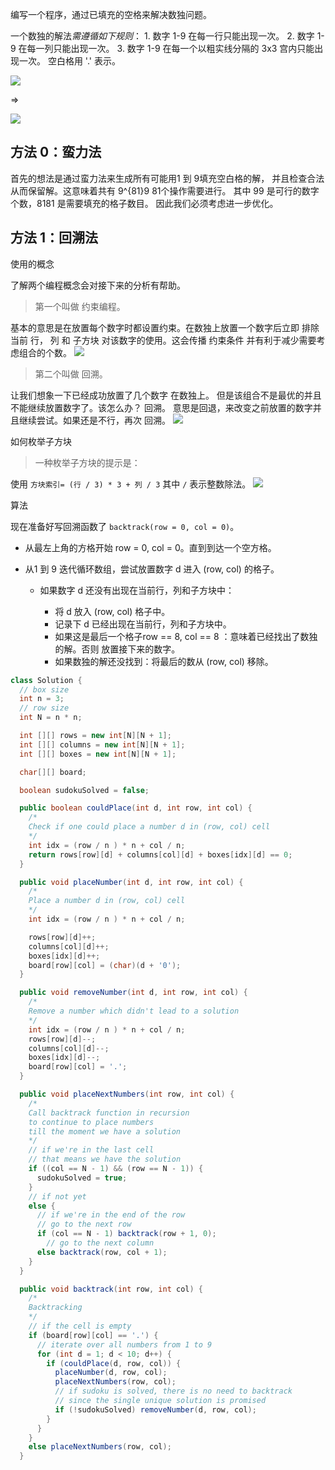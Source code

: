 编写一个程序，通过已填充的空格来解决数独问题。

一个数独的解法*需遵循如下规则*：
    1. 数字 1-9 在每一行只能出现一次。
    2. 数字 1-9 在每一列只能出现一次。
    3. 数字 1-9 在每一个以粗实线分隔的 3x3 宫内只能出现一次。
空白格用 '.' 表示。

![](https://github.com/lishangzhi/Leetcode-Algorithm-Coding/blob/master/resource/37/Q/1.png)

=>

![](https://github.com/lishangzhi/Leetcode-Algorithm-Coding/blob/master/resource/37/Q/2.png)


## 方法 0：蛮力法
首先的想法是通过蛮力法来生成所有可能用1 到 9填充空白格的解，
并且检查合法从而保留解。这意味着共有 9^{81}9 81个操作需要进行。
其中 99 是可行的数字个数，8181 是需要填充的格子数目。
因此我们必须考虑进一步优化。




## 方法 1：回溯法
使用的概念

了解两个编程概念会对接下来的分析有帮助。

> 第一个叫做 约束编程。

基本的意思是在放置每个数字时都设置约束。在数独上放置一个数字后立即
排除当前 行， 列 和 子方块 对该数字的使用。这会传播 约束条件 并有利于减少需要考虑组合的个数。
![](https://github.com/lishangzhi/Leetcode-Algorithm-Coding/blob/master/resource/37/A/4.png)


> 第二个叫做 回溯。

让我们想象一下已经成功放置了几个数字
在数独上。
但是该组合不是最优的并且不能继续放置数字了。该怎么办？ 回溯。
意思是回退，来改变之前放置的数字并且继续尝试。如果还是不行，再次 回溯。
![](https://github.com/lishangzhi/Leetcode-Algorithm-Coding/blob/master/resource/37/A/5.png)



如何枚举子方块

> 一种枚举子方块的提示是：

使用 `方块索引= (行 / 3) * 3 + 列 / 3`
其中 `/` 表示整数除法。
![](https://github.com/lishangzhi/Leetcode-Algorithm-Coding/blob/master/resource/37/A/6.png)



算法

现在准备好写回溯函数了
`backtrack(row = 0, col = 0)`。

- 从最左上角的方格开始 row = 0, col = 0。直到到达一个空方格。

- 从1 到 9 迭代循环数组，尝试放置数字 d 进入 (row, col) 的格子。

    - 如果数字 d 还没有出现在当前行，列和子方块中：

        - 将 d 放入 (row, col) 格子中。
        - 记录下 d 已经出现在当前行，列和子方块中。
        - 如果这是最后一个格子row == 8, col == 8 ：意味着已经找出了数独的解。否则 放置接下来的数字。
        - 如果数独的解还没找到：将最后的数从 (row, col) 移除。
```java
class Solution {
  // box size
  int n = 3;
  // row size
  int N = n * n;

  int [][] rows = new int[N][N + 1];
  int [][] columns = new int[N][N + 1];
  int [][] boxes = new int[N][N + 1];

  char[][] board;

  boolean sudokuSolved = false;

  public boolean couldPlace(int d, int row, int col) {
    /*
    Check if one could place a number d in (row, col) cell
    */
    int idx = (row / n ) * n + col / n;
    return rows[row][d] + columns[col][d] + boxes[idx][d] == 0;
  }

  public void placeNumber(int d, int row, int col) {
    /*
    Place a number d in (row, col) cell
    */
    int idx = (row / n ) * n + col / n;

    rows[row][d]++;
    columns[col][d]++;
    boxes[idx][d]++;
    board[row][col] = (char)(d + '0');
  }

  public void removeNumber(int d, int row, int col) {
    /*
    Remove a number which didn't lead to a solution
    */
    int idx = (row / n ) * n + col / n;
    rows[row][d]--;
    columns[col][d]--;
    boxes[idx][d]--;
    board[row][col] = '.';
  }

  public void placeNextNumbers(int row, int col) {
    /*
    Call backtrack function in recursion
    to continue to place numbers
    till the moment we have a solution
    */
    // if we're in the last cell
    // that means we have the solution
    if ((col == N - 1) && (row == N - 1)) {
      sudokuSolved = true;
    }
    // if not yet
    else {
      // if we're in the end of the row
      // go to the next row
      if (col == N - 1) backtrack(row + 1, 0);
        // go to the next column
      else backtrack(row, col + 1);
    }
  }

  public void backtrack(int row, int col) {
    /*
    Backtracking
    */
    // if the cell is empty
    if (board[row][col] == '.') {
      // iterate over all numbers from 1 to 9
      for (int d = 1; d < 10; d++) {
        if (couldPlace(d, row, col)) {
          placeNumber(d, row, col);
          placeNextNumbers(row, col);
          // if sudoku is solved, there is no need to backtrack
          // since the single unique solution is promised
          if (!sudokuSolved) removeNumber(d, row, col);
        }
      }
    }
    else placeNextNumbers(row, col);
  }
```
